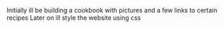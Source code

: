 Initially ill be building a cookbook with pictures and a few links to certain recipes
Later on ill style the website using css